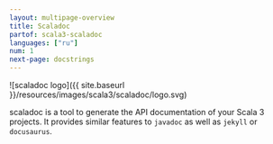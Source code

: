 ```yaml
---
layout: multipage-overview
title: Scaladoc
partof: scala3-scaladoc
languages: ["ru"]
num: 1
next-page: docstrings
---
```


![scaladoc logo]({{ site.baseurl }}/resources/images/scala3/scaladoc/logo.svg)

scaladoc is a tool to generate the API documentation of your Scala 3 projects. It provides similar features to `javadoc` as well as `jekyll` or `docusaurus`.
